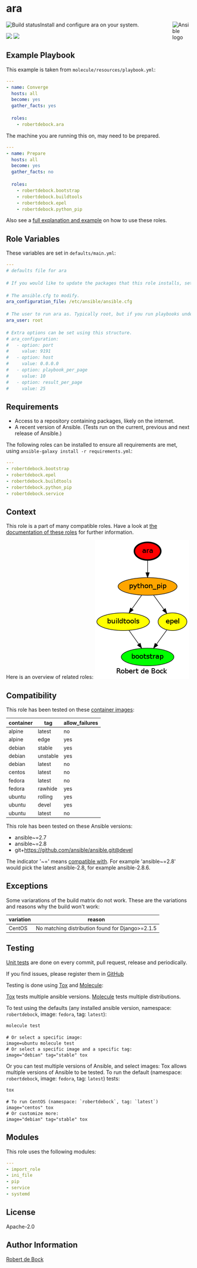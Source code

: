 ara
=========

<img src="https://docs.ansible.com/ansible-tower/3.2.4/html_ja/installandreference/_static/images/logo_invert.png" width="10%" height="10%" alt="Ansible logo" align="right"/>
<a href="https://travis-ci.org/robertdebock/ansible-role-ara"><img src="https://travis-ci.org/robertdebock/ansible-role-ara.svg?branch=master" alt="Build status" align="left"/></a>

Install and configure ara on your system.

<img src="https://img.shields.io/ansible/role/d/24687"/>
<img src="https://img.shields.io/ansible/quality/24687"/>

Example Playbook
----------------

This example is taken from `molecule/resources/playbook.yml`:
```yaml
---
- name: Converge
  hosts: all
  become: yes
  gather_facts: yes

  roles:
    - robertdebock.ara
```

The machine you are running this on, may need to be prepared.
```yaml
---
- name: Prepare
  hosts: all
  become: yes
  gather_facts: no

  roles:
    - robertdebock.bootstrap
    - robertdebock.buildtools
    - robertdebock.epel
    - robertdebock.python_pip
```

Also see a [full explanation and example](https://robertdebock.nl/how-to-use-these-roles.html) on how to use these roles.

Role Variables
--------------

These variables are set in `defaults/main.yml`:
```yaml
---
# defaults file for ara

# If you would like to update the packages that this role installs, set `ara_packages_state` to `latest`, otherwise use `default`.

# The ansible.cfg to modify.
ara_configuration_file: /etc/ansible/ansible.cfg

# The user to run ara as. Typically root, but if you run playbooks under your username, ara saves data in your homedirectory. In that case change the ara_user to your username.
ara_user: root

# Extra options can be set using this structure.
# ara_configuration:
#   - option: port
#     value: 9191
#   - option: host
#     value: 0.0.0.0
#   - option: playbook_per_page
#     value: 10
#   - option: result_per_page
#     value: 25
```

Requirements
------------

- Access to a repository containing packages, likely on the internet.
- A recent version of Ansible. (Tests run on the current, previous and next release of Ansible.)

The following roles can be installed to ensure all requirements are met, using `ansible-galaxy install -r requirements.yml`:

```yaml
---
- robertdebock.bootstrap
- robertdebock.epel
- robertdebock.buildtools
- robertdebock.python_pip
- robertdebock.service

```

Context
-------

This role is a part of many compatible roles. Have a look at [the documentation of these roles](https://robertdebock.nl/) for further information.

Here is an overview of related roles:
![dependencies](https://raw.githubusercontent.com/robertdebock/drawings/artifacts/ara.png "Dependency")


Compatibility
-------------

This role has been tested on these [container images](https://hub.docker.com/):

|container|tag|allow_failures|
|---------|---|--------------|
|alpine|latest|no|
|alpine|edge|yes|
|debian|stable|yes|
|debian|unstable|yes|
|debian|latest|no|
|centos|latest|no|
|fedora|latest|no|
|fedora|rawhide|yes|
|ubuntu|rolling|yes|
|ubuntu|devel|yes|
|ubuntu|latest|no|

This role has been tested on these Ansible versions:

- ansible~=2.7
- ansible~=2.8
- git+https://github.com/ansible/ansible.git@devel

The indicator '\~=' means [compatible with](https://www.python.org/dev/peps/pep-0440/#compatible-release). For example 'ansible\~=2.8' would pick the latest ansible-2.8, for example ansible-2.8.6.

Exceptions
----------

Some variarations of the build matrix do not work. These are the variations and reasons why the build won't work:

| variation                 | reason                 |
|---------------------------|------------------------|
| CentOS | No matching distribution found for Django>=2.1.5 |



Testing
-------

[Unit tests](https://travis-ci.org/robertdebock/ansible-role-ara) are done on every commit, pull request, release and periodically.

If you find issues, please register them in [GitHub](https://github.com/robertdebock/ansible-role-ara/issues)

Testing is done using [Tox](https://tox.readthedocs.io/en/latest/) and [Molecule](https://github.com/ansible/molecule):

[Tox](https://tox.readthedocs.io/en/latest/) tests multiple ansible versions.
[Molecule](https://github.com/ansible/molecule) tests multiple distributions.

To test using the defaults (any installed ansible version, namespace: `robertdebock`, image: `fedora`, tag: `latest`):

```
molecule test

# Or select a specific image:
image=ubuntu molecule test
# Or select a specific image and a specific tag:
image="debian" tag="stable" tox
```

Or you can test multiple versions of Ansible, and select images:
Tox allows multiple versions of Ansible to be tested. To run the default (namespace: `robertdebock`, image: `fedora`, tag: `latest`) tests:

```
tox

# To run CentOS (namespace: `robertdebock`, tag: `latest`)
image="centos" tox
# Or customize more:
image="debian" tag="stable" tox
```

Modules
-------

This role uses the following modules:
```yaml
---
- import_role
- ini_file
- pip
- service
- systemd
```

License
-------

Apache-2.0


Author Information
------------------

[Robert de Bock](https://robertdebock.nl/)
